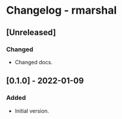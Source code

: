 # Changelog - rmarshal

## [Unreleased]
### Changed
- Changed docs.

## [0.1.0] - 2022-01-09
### Added
- Initial version.
